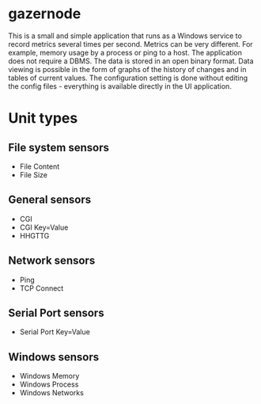 # gazernode
This is a small and simple application that runs as a Windows service to record metrics several times per second. Metrics can be very different. For example, memory usage by a process or ping to a host. The application does not require a DBMS. The data is stored in an open binary format. Data viewing is possible in the form of graphs of the history of changes and in tables of current values. The configuration setting is done without editing the config files - everything is available directly in the UI application.

# Unit types

## File system sensors
- File Content
- File Size

## General sensors
- CGI
- CGI Key=Value
- HHGTTG

## Network sensors
- Ping
- TCP Connect

## Serial Port sensors
- Serial Port Key=Value

## Windows sensors
- Windows Memory
- Windows Process
- Windows Networks
